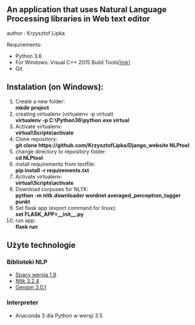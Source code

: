 <h2>An application that uses Natural Language Processing libraries in Web text editor</h2> 
<p>author : Krzysztof Lipka</p>
<p>Requirements:</p>  
<ul>
<li>Python 3.6 </li>  
<li>For Windows: Visual C++ 2015 Build Tools<a href = "http://landinghub.visualstudio.com/visual-cpp-build-tools">[link]</a></li> 
<li>Git</li>
</ul>
<h2>Instalation (on Windows):</h2> 
<ol>
<li>Create a new folder:</br>
<strong>mkdir project</strong>
</li>





<li>
creating virtualenv (virtualenv -p <path to python> virtual)</br>
<strong>virtualenv -p C:\Python36\python.exe virtual</strong>
</li>


<li>
Activate virtualenv:</br>
<strong>virtual\Scripts\activate</strong>
</li>


<li>
Clone repository:</br>
<strong>git clone https://github.com/KrzysztofLipka/Django_website NLPtool</strong>
</li>


<li>
change directory to repository folder:</br>
<strong>cd NLPtool</strong>
</li>


<li>
install requirements from textfile:</br>
<strong>pip install -r requirements.txt</strong>
</li>


<li>
Activate virtualenv:</br>
<strong>virtual\Scripts\activate</strong>
</li>

<li>
Download corpuses for NLTK:</br>
<strong>python -m nltk.downloader wordnet averaged_perceptron_tagger punkt</strong>
</li>

<li>
Set flask app (export command for linux):</br>
<strong>set FLASK_APP=__init__.py</strong>
</li>

<li>
run app:</br>
<strong>flask run</strong>
</li>


</ol>

<h2>Użyte technologie</h2>
<h3>Biblioteki NLP</h3>
<ul>
<li> <a href = "https://legacy.spacy.io/docs/">Spacy wersja 1.9</a></li>
<li> <a href = "http://www.nltk.org/">Nltk 3.2.4</a></li> 
<li> <a href = "https://radimrehurek.com/gensim/">Gensim 3.0.1</a></li> 
</ul>

<h3>Interpreter</h3>
<ul>
<li>Anaconda 3 dla Python w wersji 3.5</li> 
</ul>





